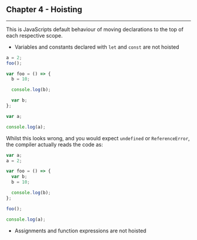 ## Chapter 4 - Hoisting

---

This is JavaScripts default behaviour of moving declarations to the top of each respective scope.

- Variables and constants declared with `let` and `const` are not hoisted

```javascript
a = 2;
foo();

var foo = () => {
  b = 10;

  console.log(b);

  var b;
};

var a;

console.log(a);
```

Whilst this looks wrong, and you would expect `undefined` or `ReferenceError`, the compiler actually reads the code as:

```javascript
var a;
a = 2;

var foo = () => {
  var b;
  b = 10;

  console.log(b);
};

foo();

console.log(a);
```

- Assignments and function expressions are not hoisted
